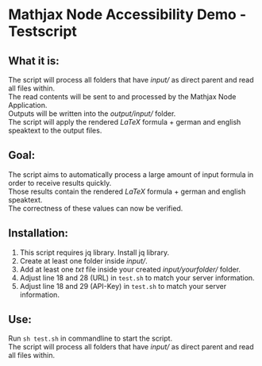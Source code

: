 # Mathjax Node Accessibility Demo - Testscript
## What it is:
The script will process all folders that have *input/* as direct parent and read all files within.   
The read contents will be sent to and processed by the Mathjax Node Application.   
Outputs will be written into the *output/input/* folder.   
The script will apply the rendered *LaTeX* formula + german and english speaktext to the output files.

## Goal:
The script aims to automatically process a large amount of input formula in order to receive results quickly.   
Those results contain the rendered *LaTeX* formula + german and english speaktext.   
The correctness of these values can now  be verified.

## Installation:
1. This script requires jq library. Install jq library.   
2. Create at least one folder inside *input/*.   
3. Add at least one *txt* file inside your created *input/yourfolder/* folder.   
4. Adjust line 18 and 28 (URL) in `test.sh` to match your server information.   
5. Adjust line 18 and 29 (API-Key) in `test.sh` to match your server information.   

## Use:
Run `sh test.sh` in commandline to start the script.   
The script will process all folders that have *input/* as direct parent and read all files within.   
